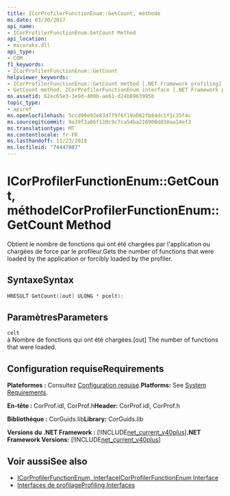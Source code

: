 ```yaml
---
title: ICorProfilerFunctionEnum::GetCount, méthode
ms.date: 03/30/2017
api_name:
- ICorProfilerFunctionEnum.GetCount Method
api_location:
- mscorwks.dll
api_type:
- COM
f1_keywords:
- ICorProfilerFunctionEnum::GetCount
helpviewer_keywords:
- ICorProfilerFunctionEnum::GetCount method [.NET Framework profiling]
- GetCount method, ICorProfilerFunctionEnum interface [.NET Framework profiling]
ms.assetid: 62ec65e3-3e9d-400b-ae61-d24b8963995b
topic_type:
- apiref
ms.openlocfilehash: 5ccd90e92e83d7f9f6f19a082fb84dc1f1c35f4c
ms.sourcegitcommit: 9a39f2a06f110c9c7ca54ba216900d038aa14ef3
ms.translationtype: MT
ms.contentlocale: fr-FR
ms.lasthandoff: 11/23/2019
ms.locfileid: "74447807"
---
```

# <a name="icorprofilerfunctionenumgetcount-method"></a><span data-ttu-id="cd105-102">ICorProfilerFunctionEnum::GetCount, méthode</span><span class="sxs-lookup"><span data-stu-id="cd105-102">ICorProfilerFunctionEnum::GetCount Method</span></span>
<span data-ttu-id="cd105-103">Obtient le nombre de fonctions qui ont été chargées par l'application ou chargées de force par le profileur.</span><span class="sxs-lookup"><span data-stu-id="cd105-103">Gets the number of functions that were loaded by the application or forcibly loaded by the profiler.</span></span>  
  
## <a name="syntax"></a><span data-ttu-id="cd105-104">Syntaxe</span><span class="sxs-lookup"><span data-stu-id="cd105-104">Syntax</span></span>  
  
```cpp  
HRESULT GetCount([out] ULONG * pcelt);  
```  
  
## <a name="parameters"></a><span data-ttu-id="cd105-105">Paramètres</span><span class="sxs-lookup"><span data-stu-id="cd105-105">Parameters</span></span>  
 `celt`  
 <span data-ttu-id="cd105-106">à Nombre de fonctions qui ont été chargées.</span><span class="sxs-lookup"><span data-stu-id="cd105-106">[out] The number of functions that were loaded.</span></span>  
  
## <a name="requirements"></a><span data-ttu-id="cd105-107">Configuration requise</span><span class="sxs-lookup"><span data-stu-id="cd105-107">Requirements</span></span>  
 <span data-ttu-id="cd105-108">**Plateformes :** Consultez [Configuration requise](../../../../docs/framework/get-started/system-requirements.md).</span><span class="sxs-lookup"><span data-stu-id="cd105-108">**Platforms:** See [System Requirements](../../../../docs/framework/get-started/system-requirements.md).</span></span>  
  
 <span data-ttu-id="cd105-109">**En-tête :** CorProf.idl, CorProf.h</span><span class="sxs-lookup"><span data-stu-id="cd105-109">**Header:** CorProf.idl, CorProf.h</span></span>  
  
 <span data-ttu-id="cd105-110">**Bibliothèque :** CorGuids.lib</span><span class="sxs-lookup"><span data-stu-id="cd105-110">**Library:** CorGuids.lib</span></span>  
  
 <span data-ttu-id="cd105-111">**Versions du .NET Framework :** [!INCLUDE[net_current_v40plus](../../../../includes/net-current-v40plus-md.md)]</span><span class="sxs-lookup"><span data-stu-id="cd105-111">**.NET Framework Versions:** [!INCLUDE[net_current_v40plus](../../../../includes/net-current-v40plus-md.md)]</span></span>  
  
## <a name="see-also"></a><span data-ttu-id="cd105-112">Voir aussi</span><span class="sxs-lookup"><span data-stu-id="cd105-112">See also</span></span>

- [<span data-ttu-id="cd105-113">ICorProfilerFunctionEnum, interface</span><span class="sxs-lookup"><span data-stu-id="cd105-113">ICorProfilerFunctionEnum Interface</span></span>](../../../../docs/framework/unmanaged-api/profiling/icorprofilerfunctionenum-interface.md)
- [<span data-ttu-id="cd105-114">Interfaces de profilage</span><span class="sxs-lookup"><span data-stu-id="cd105-114">Profiling Interfaces</span></span>](../../../../docs/framework/unmanaged-api/profiling/profiling-interfaces.md)
